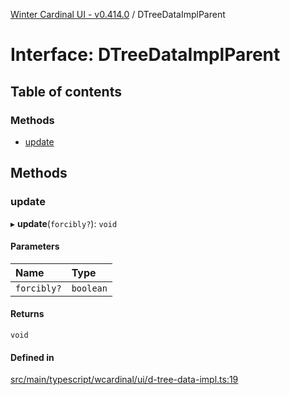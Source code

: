 [Winter Cardinal UI - v0.414.0](../index.md) / DTreeDataImplParent

# Interface: DTreeDataImplParent

## Table of contents

### Methods

- [update](DTreeDataImplParent.md#update)

## Methods

### update

▸ **update**(`forcibly?`): `void`

#### Parameters

| Name | Type |
| :------ | :------ |
| `forcibly?` | `boolean` |

#### Returns

`void`

#### Defined in

[src/main/typescript/wcardinal/ui/d-tree-data-impl.ts:19](https://github.com/winter-cardinal/winter-cardinal-ui/blob/v0.414.0/src/main/typescript/wcardinal/ui/d-tree-data-impl.ts#L19)
